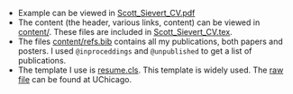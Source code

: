 * Example can be viewed in [Scott_Sievert_CV.pdf]
* The content (the header, various links, content) can be viewed in [content/].
  These files are included in [Scott_Sievert_CV.tex].
* The files [content/refs.bib] contains all my publications, both papers and
  posters. I used `@inproceddings` and `@unpublished` to get a list of
  publications.
* The template I use is [resume.cls]. This template is widely used. The [raw
  file] can be found at UChicago.

[content/refs.bib]:content/refs.bib
[raw file]:http://home.uchicago.edu/~alanlhutchison/resume.cls
[resume.cls]:resume.cls
[Scott_Sievert_CV.tex]:Scott_Sievert_CV.tex
[content/]:content/
[Scott_Sievert_CV.pdf]:Scott_Sievert_CV.pdf
